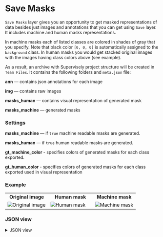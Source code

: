 # Save Masks

`Save Masks` layer gives you an opportunity to get masked representations of data besides just images and annotations that you can get using `Save` layer. It includes machine and human masks representations.

In machine masks each of listed classes are colored in shades of gray that you specify. Note that black color `[0, 0, 0]` is automatically assigned to the `background` class. In human masks you would get stacked original images with the images having class colors above (see example).

As a result, an archive with Supervisely project structure will be created in `Team Files`.
It contains the following folders and `meta.json` file:

**ann** — contains json annotations for each image

**img** — contains raw images

**masks\_human** — contains visual representation of generated mask

**masks\_machine** — generated masks

### Settings

**masks_machine** — if `true` machine readable masks are generated.

**masks_human** — if `true` human readable masks are generated.

**gt\_machine\_color** - specifies colors of generated masks for each class exported.

**gt\_human\_color** - specifies colors of generated masks for each class exported used in visual representation

### Example

<table>
<tr>
<td style="text-align:center; width:33%"><strong>Original image</strong></td>
<td style="text-align:center; width:34%"><strong>Human mask</strong></td>
<td style="text-align:center; width:33%"><strong>Machine mask</strong></td>
</tr>
<tr>
<td> <img src="https://github.com/supervisely-ecosystem/ml-nodes/assets/48913536/183e6cc6-1067-4d59-9458-00e86490af23" alt="Original image" /> </td>
<td> <img src="https://github.com/supervisely-ecosystem/ml-nodes/assets/48913536/bc822c67-eb11-4ab8-8d03-e51b9625524f" alt="Human mask" /> </td>
<td> <img src="https://github.com/supervisely-ecosystem/ml-nodes/assets/48913536/cd442328-e22f-417d-8a57-d5a2f3750858" alt="Machine mask" /> </td>
</tr>
</table>

### JSON view

<details>
  <summary>JSON view</summary>

```json
{
  "action": "save_masks",
  "src": ["$data_1"],
  "dst": "My Project",
  "settings": {
    "masks_machine": true,
    "masks_human": true,
    "gt_machine_color": {
      "kiwi": [100, 100, 100],
      "lemon": [200, 200, 200]
    },
    "gt_human_color": {
      "kiwi": [255, 0, 0],
      "lemon": [27, 0, 255]
    }
  }
}
```

</details>
